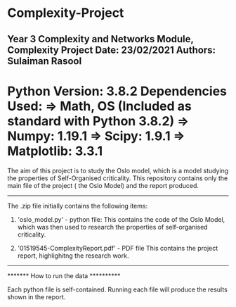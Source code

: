 # Complexity-Project
Year 3 Complexity and Networks Module, Complexity Project
Date: 23/02/2021
Authors: Sulaiman Rasool
----------------------------------------------------------

Python Version: 3.8.2
Dependencies Used: 
    => Math, OS (Included as standard with Python 3.8.2)
    => Numpy: 1.19.1
    => Scipy: 1.9.1
    => Matplotlib: 3.3.1
==========================================


The aim of this project is to study the Oslo model, which is a model studying the properties of Self-Organised criticality. This repository contains only the main file of the project ( the Oslo Model) and the report produced. 

-----------------------------------------------------------------------------------------------------------------------------------
The .zip file initially contains the following items:

1) 'oslo_model.py' - python file:
  This contains the code of the Oslo Model, which was then used to research the properties of self-organised criticality. 
 
2) '01519545-ComplexityReport.pdf' - PDF file
   This contains the project report, highlighitng the research work. 
-----------------------------------------------------------------------------------------------------------------------------------


******* How to run the data **********

Each python file is self-contained. Running each file will produce the results shown in the report.
